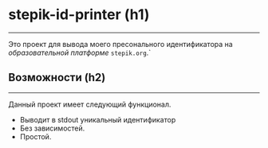 # stepik-id-printer (h1)
___
Это проект для вывода моего пресонального идентификатора на *образовательной платформе* `stepik.org`.`

## Возможности (h2)
___
Данный проект имеет следующий функционал.

- Выводит в stdout уникальный идентификатор
- Без зависимостей.
- Простой.
